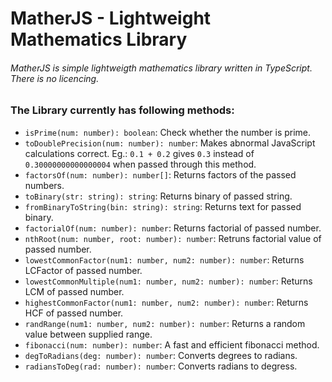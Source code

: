 # MatherJS - Lightweight Mathematics Library

###### MatherJS is simple lightweigth mathematics library written in TypeScript. There is no licencing.

### The Library currently has following methods:

+ `isPrime(num: number): boolean`: Check whether the number is prime.
+ `toDoublePrecision(num: number): number`: Makes abnormal JavaScript calculations correct. Eg.: `0.1 + 0.2` gives `0.3` instead of `0.30000000000000004` when passed through this method.
+ `factorsOf(num: number): number[]`: Returns factors of the passed numbers.
+ `toBinary(str: string): string`: Returns binary of passed string.
+ `fromBinaryToString(bin: string): string`: Returns text for passed binary.
+ `factorialOf(num: number): number`: Returns factorial of passed number.
+ `nthRoot(num: number, root: number): number`: Retruns factorial value of passed number.
+ `lowestCommonFactor(num1: number, num2: number): number`: Returns LCFactor of passed number.
+ `lowestCommonMultiple(num1: number, num2: number): number`: Returns LCM of passed number.
+ `highestCommonFactor(num1: number, num2: number): number`: Returns HCF of passed number.
+ `randRange(num1: number, num2: number): number`: Returns a random value between supplied range.
+ `fibonacci(num: number): number`: A fast and efficient fibonacci method.
+ `degToRadians(deg: number): number`: Converts degrees to radians.
+ `radiansToDeg(rad: number): number`: Converts radians to degress.